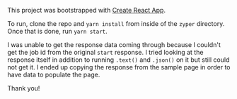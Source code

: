This project was bootstrapped with [Create React App](https://github.com/facebook/create-react-app).

To run, clone the repo and `yarn install` from inside of the `zyper` directory. Once that is done, run `yarn start`.

I was unable to get the response data coming through because I couldn't get the job id from the original `start` response. I tried looking at the response itself in addition to running `.text()` and `.json()` on it but still could not get it. I ended up copying the response from the sample page in order to have data to populate the page.

Thank you!